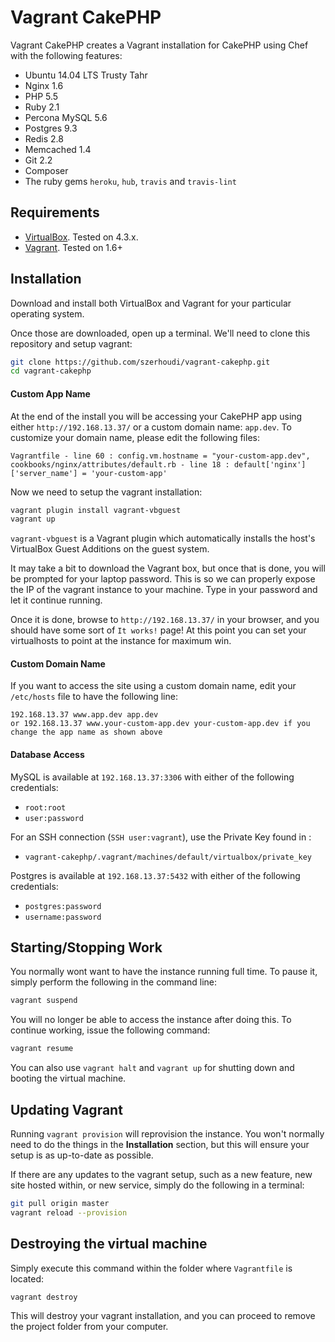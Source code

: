 # Vagrant CakePHP 

Vagrant CakePHP creates a Vagrant installation for CakePHP using Chef with the following features:

- Ubuntu 14.04 LTS Trusty Tahr
- Nginx 1.6
- PHP 5.5
- Ruby 2.1
- Percona MySQL 5.6
- Postgres 9.3
- Redis 2.8
- Memcached 1.4
- Git 2.2
- Composer
- The ruby gems `heroku`, `hub`, `travis` and `travis-lint`

## Requirements

- [VirtualBox](https://www.virtualbox.org/wiki/Downloads). Tested on 4.3.x.
- [Vagrant](http://www.vagrantup.com/downloads.html). Tested on 1.6+

## Installation

Download and install both VirtualBox and Vagrant for your particular operating system.

Once those are downloaded, open up a terminal. We'll need to clone this repository and setup vagrant:

```bash
git clone https://github.com/szerhoudi/vagrant-cakephp.git
cd vagrant-cakephp
```

#### Custom App Name

At the end of the install you will be accessing your CakePHP app using either `http://192.168.13.37/` or a custom domain name: `app.dev`.
To customize your domain name, please edit the following files:

    Vagrantfile - line 60 : config.vm.hostname = "your-custom-app.dev",
	cookbooks/nginx/attributes/default.rb - line 18 : default['nginx']['server_name'] = 'your-custom-app'


Now we need to setup the vagrant installation:

```bash
vagrant plugin install vagrant-vbguest
vagrant up
```

`vagrant-vbguest` is a Vagrant plugin which automatically installs the host's VirtualBox Guest Additions on the guest system.

It may take a bit to download the Vagrant box, but once that is done, you will be prompted for your laptop password. This is so we can properly expose the IP of the vagrant instance to your machine. Type in your password and let it continue running.

Once it is done, browse to `http://192.168.13.37/` in your browser, and you should have some sort of `It works!` page! At this point you can set your virtualhosts to point at the instance for maximum win.

#### Custom Domain Name

If you want to access the site using a custom domain name, edit your `/etc/hosts` file to have the following line:

    192.168.13.37 www.app.dev app.dev 
    or 192.168.13.37 www.your-custom-app.dev your-custom-app.dev if you change the app name as shown above


#### Database Access

MySQL is available at `192.168.13.37:3306` with either of the following credentials:

- `root:root`
- `user:password`

For an SSH connection (`SSH user:vagrant`), use the Private Key found in :

- `vagrant-cakephp/.vagrant/machines/default/virtualbox/private_key`

Postgres is available at `192.168.13.37:5432` with either of the following credentials:

- `postgres:password`
- `username:password`


## Starting/Stopping Work

You normally wont want to have the instance running full time. To pause it, simply perform the following in the command line:

```bash
vagrant suspend
```

You will no longer be able to access the instance after doing this. To continue working, issue the following command:

```bash
vagrant resume
```

You can also use `vagrant halt` and `vagrant up` for shutting down and booting the virtual machine.

## Updating Vagrant

Running `vagrant provision` will reprovision the instance. You won't normally need to do the things in the **Installation** section, but this will ensure your setup is as up-to-date as possible.

If there are any updates to the vagrant setup, such as a new feature, new site hosted within, or new service, simply do the following in a terminal:

```bash
git pull origin master
vagrant reload --provision
```

## Destroying the virtual machine

Simply execute this command within the folder where `Vagrantfile` is located:

```bash
vagrant destroy
```

This will destroy your vagrant installation, and you can proceed to remove the project folder from your computer.

